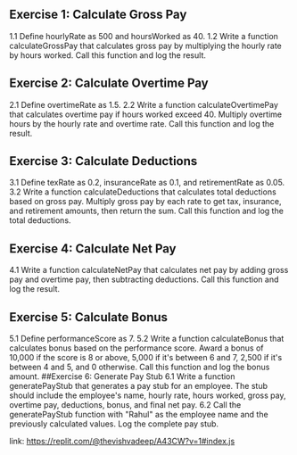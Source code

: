## Exercise 1: Calculate Gross Pay
1.1 Define hourlyRate as 500 and hoursWorked as 40.
1.2 Write a function calculateGrossPay that calculates gross pay by multiplying the hourly rate by hours worked. Call this function and log the result.

## Exercise 2: Calculate Overtime Pay
2.1 Define overtimeRate as 1.5.
2.2 Write a function calculateOvertimePay that calculates overtime pay if hours worked exceed 40. Multiply overtime hours by the hourly rate and overtime rate. Call this function and log the result.
## Exercise 3: Calculate Deductions
3.1 Define texRate as 0.2, insuranceRate as 0.1, and retirementRate as 0.05.
3.2 Write a function calculateDeductions that calculates total deductions based on gross pay. Multiply gross pay by each rate to get tax, insurance, and retirement amounts, then return the sum. Call this function and log the total deductions.
## Exercise 4: Calculate Net Pay
4.1 Write a function calculateNetPay that calculates net pay by adding gross pay and overtime pay, then subtracting deductions. Call this function and log the result.
## Exercise 5: Calculate Bonus
5.1 Define performanceScore as 7.
5.2 Write a function calculateBonus that calculates bonus based on the performance score. Award a bonus of 10,000 if the score is 8 or above, 5,000 if it's between 6 and 7, 2,500 if it's between 4 and 5, and 0 otherwise. Call this function and log the bonus amount.
##Exercise 6: Generate Pay Stub
6.1 Write a function generatePayStub that generates a pay stub for an employee. The stub should include the employee's name, hourly rate, hours worked, gross pay, overtime pay, deductions, bonus, and final net pay.
6.2 Call the generatePayStub function with "Rahul" as the employee name and the previously calculated values. Log the complete pay stub.

link: https://replit.com/@thevishvadeep/A43CW?v=1#index.js
